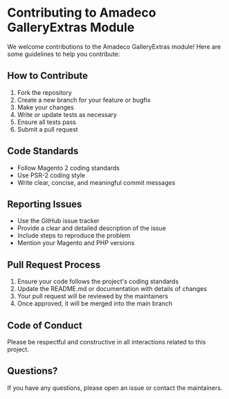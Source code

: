 # Contributing to Amadeco GalleryExtras Module

We welcome contributions to the Amadeco GalleryExtras module! Here are some guidelines to help you contribute:

## How to Contribute

1. Fork the repository
2. Create a new branch for your feature or bugfix
3. Make your changes
4. Write or update tests as necessary
5. Ensure all tests pass
6. Submit a pull request

## Code Standards

- Follow Magento 2 coding standards
- Use PSR-2 coding style
- Write clear, concise, and meaningful commit messages

## Reporting Issues

- Use the GitHub issue tracker
- Provide a clear and detailed description of the issue
- Include steps to reproduce the problem
- Mention your Magento and PHP versions

## Pull Request Process

1. Ensure your code follows the project's coding standards
2. Update the README.md or documentation with details of changes
3. Your pull request will be reviewed by the maintainers
4. Once approved, it will be merged into the main branch

## Code of Conduct

Please be respectful and constructive in all interactions related to this project.

## Questions?

If you have any questions, please open an issue or contact the maintainers.
